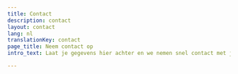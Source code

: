 ```yaml
---
title: Contact
description: contact
layout: contact
lang: nl
translationKey: contact
page_title: Neem contact op
intro_text: Laat je gegevens hier achter en we nemen snel contact met je op!

---
```

